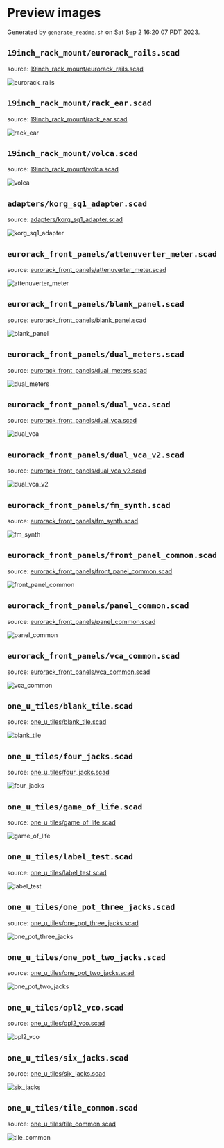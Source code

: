 # Preview images

Generated by `generate_readme.sh` on Sat Sep  2 16:20:07 PDT 2023.

## `19inch_rack_mount/eurorack_rails.scad`

source: [19inch_rack_mount/eurorack_rails.scad](19inch_rack_mount/eurorack_rails.scad)

![eurorack_rails](images/eurorack_rails.png "eurorack_rails")

## `19inch_rack_mount/rack_ear.scad`

source: [19inch_rack_mount/rack_ear.scad](19inch_rack_mount/rack_ear.scad)

![rack_ear](images/rack_ear.png "rack_ear")

## `19inch_rack_mount/volca.scad`

source: [19inch_rack_mount/volca.scad](19inch_rack_mount/volca.scad)

![volca](images/volca.png "volca")

## `adapters/korg_sq1_adapter.scad`

source: [adapters/korg_sq1_adapter.scad](adapters/korg_sq1_adapter.scad)

![korg_sq1_adapter](images/korg_sq1_adapter.png "korg_sq1_adapter")

## `eurorack_front_panels/attenuverter_meter.scad`

source: [eurorack_front_panels/attenuverter_meter.scad](eurorack_front_panels/attenuverter_meter.scad)

![attenuverter_meter](images/attenuverter_meter.png "attenuverter_meter")

## `eurorack_front_panels/blank_panel.scad`

source: [eurorack_front_panels/blank_panel.scad](eurorack_front_panels/blank_panel.scad)

![blank_panel](images/blank_panel.png "blank_panel")

## `eurorack_front_panels/dual_meters.scad`

source: [eurorack_front_panels/dual_meters.scad](eurorack_front_panels/dual_meters.scad)

![dual_meters](images/dual_meters.png "dual_meters")

## `eurorack_front_panels/dual_vca.scad`

source: [eurorack_front_panels/dual_vca.scad](eurorack_front_panels/dual_vca.scad)

![dual_vca](images/dual_vca.png "dual_vca")

## `eurorack_front_panels/dual_vca_v2.scad`

source: [eurorack_front_panels/dual_vca_v2.scad](eurorack_front_panels/dual_vca_v2.scad)

![dual_vca_v2](images/dual_vca_v2.png "dual_vca_v2")

## `eurorack_front_panels/fm_synth.scad`

source: [eurorack_front_panels/fm_synth.scad](eurorack_front_panels/fm_synth.scad)

![fm_synth](images/fm_synth.png "fm_synth")

## `eurorack_front_panels/front_panel_common.scad`

source: [eurorack_front_panels/front_panel_common.scad](eurorack_front_panels/front_panel_common.scad)

![front_panel_common](images/front_panel_common.png "front_panel_common")

## `eurorack_front_panels/panel_common.scad`

source: [eurorack_front_panels/panel_common.scad](eurorack_front_panels/panel_common.scad)

![panel_common](images/panel_common.png "panel_common")

## `eurorack_front_panels/vca_common.scad`

source: [eurorack_front_panels/vca_common.scad](eurorack_front_panels/vca_common.scad)

![vca_common](images/vca_common.png "vca_common")

## `one_u_tiles/blank_tile.scad`

source: [one_u_tiles/blank_tile.scad](one_u_tiles/blank_tile.scad)

![blank_tile](images/blank_tile.png "blank_tile")

## `one_u_tiles/four_jacks.scad`

source: [one_u_tiles/four_jacks.scad](one_u_tiles/four_jacks.scad)

![four_jacks](images/four_jacks.png "four_jacks")

## `one_u_tiles/game_of_life.scad`

source: [one_u_tiles/game_of_life.scad](one_u_tiles/game_of_life.scad)

![game_of_life](images/game_of_life.png "game_of_life")

## `one_u_tiles/label_test.scad`

source: [one_u_tiles/label_test.scad](one_u_tiles/label_test.scad)

![label_test](images/label_test.png "label_test")

## `one_u_tiles/one_pot_three_jacks.scad`

source: [one_u_tiles/one_pot_three_jacks.scad](one_u_tiles/one_pot_three_jacks.scad)

![one_pot_three_jacks](images/one_pot_three_jacks.png "one_pot_three_jacks")

## `one_u_tiles/one_pot_two_jacks.scad`

source: [one_u_tiles/one_pot_two_jacks.scad](one_u_tiles/one_pot_two_jacks.scad)

![one_pot_two_jacks](images/one_pot_two_jacks.png "one_pot_two_jacks")

## `one_u_tiles/opl2_vco.scad`

source: [one_u_tiles/opl2_vco.scad](one_u_tiles/opl2_vco.scad)

![opl2_vco](images/opl2_vco.png "opl2_vco")

## `one_u_tiles/six_jacks.scad`

source: [one_u_tiles/six_jacks.scad](one_u_tiles/six_jacks.scad)

![six_jacks](images/six_jacks.png "six_jacks")

## `one_u_tiles/tile_common.scad`

source: [one_u_tiles/tile_common.scad](one_u_tiles/tile_common.scad)

![tile_common](images/tile_common.png "tile_common")

